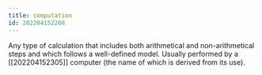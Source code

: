 ```yaml
---
title: computation
id: 202204152268
---
```


Any type of calculation that includes both arithmetical and non-arithmetical steps and which follows a well-defined model. Usually performed by a [[202204152305]] computer (the name of which is derived from its use).
